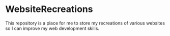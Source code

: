 # WebsiteRecreations

This repository is a place for me to store my recreations of various websites so I
can improve my web development skills.
